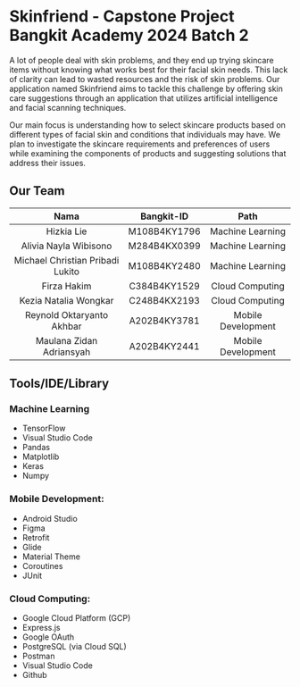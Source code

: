 # Skinfriend - Capstone Project Bangkit Academy 2024 Batch 2
A lot of people deal with skin problems, and they end up trying skincare items without knowing what works best for their facial skin needs. This lack of clarity can lead to wasted resources and the risk of skin problems. Our application named Skinfriend aims to tackle this challenge by offering skin care suggestions through an application that utilizes artificial intelligence and facial scanning techniques.

Our main focus is understanding how to select skincare products based on different types of facial skin and conditions that individuals may have. We plan to investigate the skincare requirements and preferences of users while examining the components of products and suggesting solutions that address their issues.

## Our Team

|          Nama         | Bangkit-ID |       Path       |
|:---------------------:|:----------:|:----------------:|
|  Hizkia Lie  |  M108B4KY1796  | Machine Learning |
|  Alivia Nayla Wibisono  |  M284B4KX0399  | Machine Learning |
|   Michael Christian Pribadi Lukito    |  M108B4KY2480   |   Machine Learning |
|  Firza Hakim  |  C384B4KY1529  |  Cloud Computing |
|    Kezia Natalia Wongkar     |  C248B4KX2193  |      Cloud Computing     |
|    Reynold Oktaryanto Akhbar      |  A202B4KY3781   |      Mobile Development    |
|    Maulana Zidan Adriansyah      |  A202B4KY2441    |      Mobile Development    |

## Tools/IDE/Library
### Machine Learning
- TensorFlow 
- Visual Studio Code
- Pandas
- Matplotlib
- Keras
- Numpy

### Mobile Development:
- Android Studio
- Figma
- Retrofit
- Glide
- Material Theme
- Coroutines
- JUnit

### Cloud Computing:
- Google Cloud Platform (GCP)
- Express.js
- Google OAuth
- PostgreSQL (via Cloud SQL)
- Postman
- Visual Studio Code
- Github
